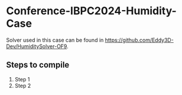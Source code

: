 # Conference-IBPC2024-Humidity-Case

Solver used in this case can be found in https://github.com/Eddy3D-Dev/HumiditySolver-OF9.

## Steps to compile

1. Step 1
2. Step 2
